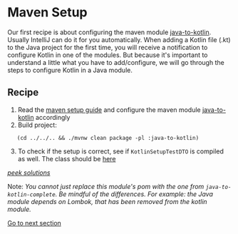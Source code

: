 # Maven Setup

Our first recipe is about configuring the maven module [java-to-kotlin](../../../java-to-kotlin).
Usually IntelliJ can do it for you automatically.
When adding a Kotlin file (.kt) to the Java project for the first time,
you will receive a notification to configure Kotlin in one of the modules.
But because it's important to understand a little what you have to add/configure, we will go through the steps to configure Kotlin in a Java module.

## Recipe

1) Read the [maven setup guide](MAVEN_SETUP_GUIDE.md) and configure the maven module [java-to-kotlin](../../../java-to-kotlin/pom.xml)
   accordingly
2) Build project:

```shell
   (cd ../../.. && ./mvnw clean package -pl :java-to-kotlin)
```

3) To check if the setup is correct, see if `KotlinSetupTestDTO` is compiled as well. 
   The class should be [here](../../../java-to-kotlin/target/classes/nl/rabobank/kotlinmovement/recipes/KotlinSetupTestDTO.class)

[*peek solutions*](../../../java-to-kotlin-complete/pom.xml)  

Note: *You cannot just replace this module's pom with the one from `java-to-kotlin-complete`. Be mindful of the differences. 
For example: the Java module depends on Lombok, that has been removed from the kotlin module.*

[Go to next section](../2-model/Recipe.md)
